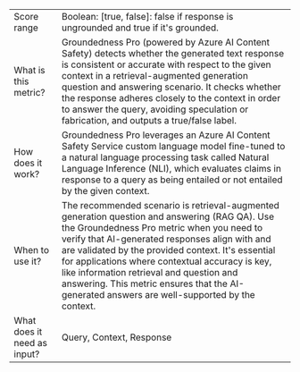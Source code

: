 |   | |
| -- | -- |
| Score range | Boolean: [true, false]: false if response is ungrounded and true if it's grounded.  |
| What is this metric? | Groundedness Pro (powered by Azure AI Content Safety) detects whether the generated text response is consistent or accurate with respect to the given context in a retrieval-augmented generation question and answering scenario. It checks whether the response adheres closely to the context in order to answer the query, avoiding speculation or fabrication, and outputs a true/false label. |
| How does it work? | Groundedness Pro leverages an Azure AI Content Safety Service custom language model fine-tuned to a natural language processing task called Natural Language Inference (NLI), which evaluates claims in response to a query as being entailed or not entailed by the given context. |
| When to use it? | The recommended scenario is retrieval-augmented generation question and answering (RAG QA). Use the Groundedness Pro metric when you need to verify that AI-generated responses align with and are validated by the provided context. It's essential for applications where contextual accuracy is key, like information retrieval and question and answering. This metric ensures that the AI-generated answers are well-supported by the context. |
| What does it need as input? | Query, Context, Response |
